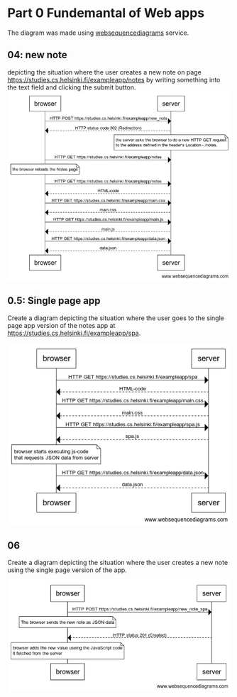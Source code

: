 # Part 0 Fundemantal of Web apps

The diagram was made using [websequencediagrams](https://www.websequencediagrams.com/) service.

## 04: new note
depicting the situation where the user creates a new note on page https://studies.cs.helsinki.fi/exampleapp/notes by writing something into the text field and clicking the submit button.
![avatar](../pic/04.png)
## 0.5: Single page app

Create a diagram depicting the situation where the user goes to the single page app version of the notes app at https://studies.cs.helsinki.fi/exampleapp/spa.

![avatar](../pic/05.png)

## 06

Create a diagram depicting the situation where the user creates a new note using the single page version of the app.

![avatar](../pic/06.png)
